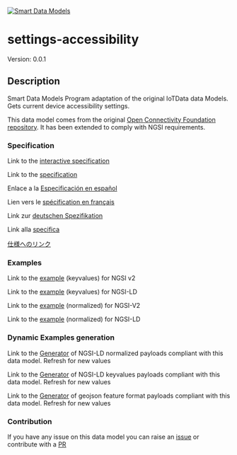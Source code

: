 [![Smart Data Models](https://smartdatamodels.org/wp-content/uploads/2022/01/SmartDataModels_logo.png "Logo")](https://smartdatamodels.org)
# settings-accessibility
Version: 0.0.1

## Description 

Smart Data Models Program adaptation of the original IoTData data Models. Gets current device accessibility settings.

This data model comes from the original [Open Connectivity Foundation repository](https://github.com/openconnectivityfoundation/IoTDataModels). It has been extended to comply with NGSI requirements.
### Specification

Link to the [interactive specification](https://swagger.lab.fiware.org/?url=https://smart-data-models.github.io/dataModel.OCF/settings-accessibility/swagger.yaml)

Link to the [specification](https://github.com/smart-data-models/dataModel.OCF/blob/master/settings-accessibility/doc/spec.md)

Enlace a la [Especificación en español](https://github.com/smart-data-models/dataModel.OCF/blob/master/settings-accessibility/doc/spec_ES.md)

Lien vers le [spécification en français](https://github.com/smart-data-models/dataModel.OCF/blob/master/settings-accessibility/doc/spec_FR.md)

Link zur [deutschen Spezifikation](https://github.com/smart-data-models/dataModel.OCF/blob/master/settings-accessibility/doc/spec_DE.md)

Link alla [specifica](https://github.com/smart-data-models/dataModel.OCF/blob/master/settings-accessibility/doc/spec_IT.md)

[仕様へのリンク](https://github.com/smart-data-models/dataModel.OCF/blob/master/settings-accessibility/doc/spec_JA.md)
### Examples

Link to the [example](https://smart-data-models.github.io/dataModel.OCF/settings-accessibility/examples/example.json) (keyvalues) for NGSI v2

Link to the [example](https://smart-data-models.github.io/dataModel.OCF/settings-accessibility/examples/example.jsonld) (keyvalues) for NGSI-LD

Link to the [example](https://smart-data-models.github.io/dataModel.OCF/settings-accessibility/examples/example-normalized.json) (normalized) for NGSI-V2

Link to the [example](https://smart-data-models.github.io/dataModel.OCF/settings-accessibility/examples/example-normalized.jsonld) (normalized) for NGSI-LD
### Dynamic Examples generation

Link to the [Generator](https://smartdatamodels.org/extra/ngsi-ld_generator.php?schemaUrl=https://raw.githubusercontent.com/smart-data-models/dataModel.OCF/master/settings-accessibility/schema.json&email=info@smartdatamodels.org) of NGSI-LD normalized payloads compliant with this data model. Refresh for new values

Link to the [Generator](https://smartdatamodels.org/extra/ngsi-ld_generator_keyvalues.php?schemaUrl=https://raw.githubusercontent.com/smart-data-models/dataModel.OCF/master/settings-accessibility/schema.json&email=info@smartdatamodels.org) of NGSI-LD keyvalues payloads compliant with this data model. Refresh for new values

Link to the [Generator](https://smartdatamodels.org/extra/geojson_features_generator.php?schemaUrl=https://raw.githubusercontent.com/smart-data-models/dataModel.OCF/master/settings-accessibility/schema.json&email=info@smartdatamodels.org) of geojson feature format payloads compliant with this data model. Refresh for new values
### Contribution

 If you have any issue on this data model you can raise an [issue](https://github.com/smart-data-models/dataModel.OCF/issues)  or contribute with a [PR](https://github.com/smart-data-models/dataModel.OCF/pulls)
